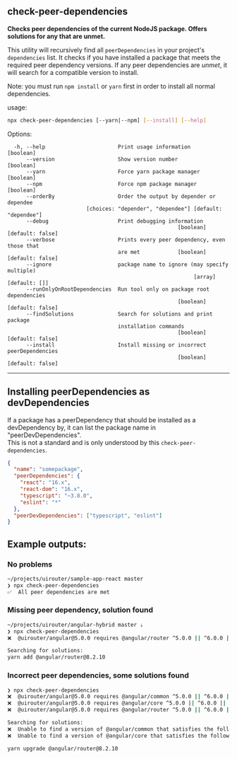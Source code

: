 ## check-peer-dependencies

**Checks peer dependencies of the current NodeJS package.  Offers solutions for any that are unmet.**

This utility will recursively find all `peerDependencies` in your project's `dependencies` list.
It checks if you have installed a package that meets the required peer dependency versions.
If any peer dependencies are *unmet*, it will search for a compatible version to install.

Note: you must run `npm install` or `yarn` first in order to install all normal dependencies.

usage:

```bash
npx check-peer-dependencies [--yarn|--npm] [--install] [--help]
```


Options:
```
  -h, --help                       Print usage information             [boolean]
      --version                    Show version number                 [boolean]
      --yarn                       Force yarn package manager          [boolean]
      --npm                        Force npm package manager           [boolean]
      --orderBy                    Order the output by depender or dependee
                         [choices: "depender", "dependee"] [default: "dependee"]
      --debug                      Print debugging information
                                                      [boolean] [default: false]
      --verbose                    Prints every peer dependency, even those that
                                   are met            [boolean] [default: false]
      --ignore                     package name to ignore (may specify multiple)
                                                           [array] [default: []]
      --runOnlyOnRootDependencies  Run tool only on package root dependencies
                                                      [boolean] [default: false]
      --findSolutions              Search for solutions and print package
                                   installation commands
                                                      [boolean] [default: false]
      --install                    Install missing or incorrect peerDependencies
                                                      [boolean] [default: false]
```

---

## Installing peerDependencies as devDependencies

If a package has a peerDependency that should be installed as a devDependency by,
it can list the package name in "peerDevDependencies".  
This is not a standard and is only understood by this `check-peer-dependencies`.

```json
{
  "name": "somepackage",
  "peerDependencies": {
    "react": "16.x",
    "react-dom": "16.x",
    "typescript": "~3.8.0",
    "eslint": "*"
  },
  "peerDevDependencies": ["typescript", "eslint"]
}
```

## Example outputs:

### No problems 

```bash
~/projects/uirouter/sample-app-react master
❯ npx check-peer-dependencies
✅  All peer dependencies are met
```

### Missing peer dependency, solution found

```bash
~/projects/uirouter/angular-hybrid master ⇣
❯ npx check-peer-dependencies
❌  @uirouter/angular@5.0.0 requires @angular/router ^5.0.0 || ^6.0.0 || ^7.0.0 || ^8.0.0 (@angular/router is not installed)

Searching for solutions:
yarn add @angular/router@8.2.10
```

### Incorrect peer dependencies, some solutions found

```bash
❯ npx check-peer-dependencies
❌  @uirouter/angular@5.0.0 requires @angular/common ^5.0.0 || ^6.0.0 || ^7.0.0 || ^8.0.0 (9.0.0-next.9 is installed)
❌  @uirouter/angular@5.0.0 requires @angular/core ^5.0.0 || ^6.0.0 || ^7.0.0 || ^8.0.0 (9.0.0-next.9 is installed)
❌  @uirouter/angular@5.0.0 requires @angular/router ^5.0.0 || ^6.0.0 || ^7.0.0 || ^8.0.0 (9.0.0-next.9 is installed)

Searching for solutions:
❌  Unable to find a version of @angular/common that satisfies the following peerDependencies: 9.0.0-next.9 and ^5.0.0 || ^6.0.0 || ^7.0.0 || ^8.0.0
❌  Unable to find a version of @angular/core that satisfies the following peerDependencies: 9.0.0-next.9 and ^5.0.0 || ^6.0.0 || ^7.0.0 || ^8.0.0

yarn upgrade @angular/router@8.2.10
```

